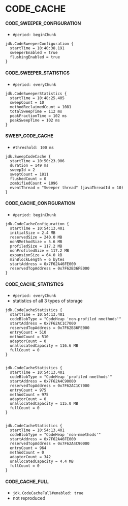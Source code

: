 # CODE_CACHE

#### CODE_SWEEPER_CONFIGURATION

- `#period: beginChunk`

```
jdk.CodeSweeperConfiguration {
  startTime = 10:40:38.191
  sweeperEnabled = true
  flushingEnabled = true
}
```

#### CODE_SWEEPER_STATISTICS

- `#period: everyChunk`

```
jdk.CodeSweeperStatistics {
  startTime = 10:48:25.405
  sweepCount = 10
  methodReclaimedCount = 1081
  totalSweepTime = 112 ms
  peakFractionTime = 102 ms
  peakSweepTime = 102 ms
}
```

#### SWEEP_CODE_CACHE

- `#threshold: 100 ms`

```
jdk.SweepCodeCache {
  startTime = 10:50:23.906
  duration = 149 ms
  sweepId = 2
  sweptCount = 1811
  flushedCount = 0
  zombifiedCount = 1096
  eventThread = "Sweeper thread" (javaThreadId = 10)
}
```

#### CODE_CACHE_CONFIGURATION

- `#period: beginChunk`

```
jdk.CodeCacheConfiguration {
  startTime = 10:54:13.401
  initialSize = 2.4 MB
  reservedSize = 240.0 MB
  nonNMethodSize = 5.6 MB
  profiledSize = 117.2 MB
  nonProfiledSize = 117.2 MB
  expansionSize = 64.0 kB
  minBlockLength = 6 bytes
  startAddress = 0x7F62A46FE000
  reservedTopAddress = 0x7F62B36FE000
}
```

#### CODE_CACHE_STATISTICS

- `#period: everyChunk`
- statistics of all 3 types of storage

```
jdk.CodeCacheStatistics {
  startTime = 10:54:13.401
  codeBlobType = "CodeHeap 'non-profiled nmethods'"
  startAddress = 0x7F62AC1C7000
  reservedTopAddress = 0x7F62B36FE000
  entryCount = 510
  methodCount = 510
  adaptorCount = 0
  unallocatedCapacity = 116.6 MB
  fullCount = 0
}


jdk.CodeCacheStatistics {
  startTime = 10:54:13.401
  codeBlobType = "CodeHeap 'profiled nmethods'"
  startAddress = 0x7F62A4C90000
  reservedTopAddress = 0x7F62AC1C7000
  entryCount = 975
  methodCount = 975
  adaptorCount = 0
  unallocatedCapacity = 115.0 MB
  fullCount = 0
}


jdk.CodeCacheStatistics {
  startTime = 10:54:13.401
  codeBlobType = "CodeHeap 'non-nmethods'"
  startAddress = 0x7F62A46FE000
  reservedTopAddress = 0x7F62A4C90000
  entryCount = 964
  methodCount = 0
  adaptorCount = 342
  unallocatedCapacity = 4.4 MB
  fullCount = 0
}
```

#### CODE_CACHE_FULL

- `jdk.CodeCacheFull#enabled: true`
- not reproduced